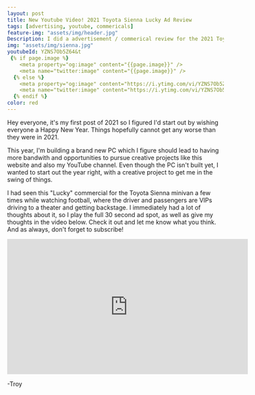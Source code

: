```yaml
---
layout: post
title: New Youtube Video! 2021 Toyota Sienna Lucky Ad Review 
tags: [advertising, youtube, commericals]
feature-img: "assets/img/header.jpg"
Description: I did a advertisement / commerical review for the 2021 Toyota Sienna Minivan. Hear my thoughts on how Toyota executed this marketing campaign
img: "assets/img/sienna.jpg"
youtubeId: YZNS7Ob5Z64&t
 {% if page.image %}
    <meta property="og:image" content="{{page.image}}" />
    <meta name="twitter:image" content="{{page.image}}" />
  {% else %}
    <meta property="og:image" content="https://i.ytimg.com/vi/YZNS7Ob5Z64/hqdefault.jpg" />
    <meta name="twitter:image" content="https://i.ytimg.com/vi/YZNS7Ob5Z64/hqdefault.jpg" />
  {% endif %}
color: red
---
```

Hey everyone, it's my first post of 2021 so I figured I'd start out by wishing everyone a Happy New Year. Things hopefully cannot get any worse than they were in 2021.

This year, I'm building a brand new PC which I figure should lead to having more bandwith and opportunities to pursue creative projects like this website and also my YouTube channel. Even though the PC isn't built yet, I wanted to start out the year right, with a creative project to get me in the swing of things.

I had seen this "Lucky" commercial for the Toyota Sienna minivan a few times while watching football, where the driver and passengers are VIPs driving to a theater and getting backstage. I immediately had a lot of thoughts about it, so I play the full 30 second ad spot, as well as give my thoughts in the video below. Check it out and let me know what you think. And as always, don't forget to subscribe!

<p align="center">
<iframe width="560" height="315" src="https://www.youtube.com/embed/YZNS7Ob5Z64" frameborder="0" allow="accelerometer; autoplay; clipboard-write; encrypted-media; gyroscope; picture-in-picture" allowfullscreen></iframe>
</p>

-Troy


